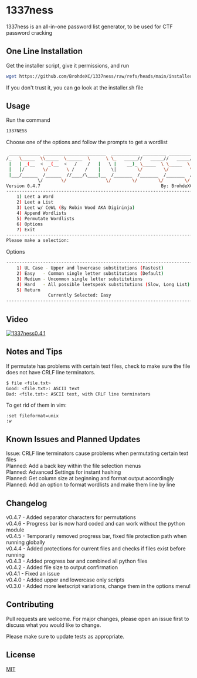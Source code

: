 # 1337ness

1337ness is an all-in-one password list generator, to be used for CTF password cracking

## One Line Installation

Get the installer script, give it permissions, and run 
```bash
wget https://github.com/BrohdeXC/1337ness/raw/refs/heads/main/installer.sh && chmod +x installer.sh && ./installer.sh
```
If you don't trust it, you can go look at the installer.sh file

## Usage

Run the command  
```bash
1337NESS
```

Choose one of the options and follow the prompts to get a wordlist
```bash
 ____________ ________________________  ___________ _________ _________
/_   \_____  \\_____  \______  \      \ \_   _____//   _____//   _____/
 |   | _(__  <  _(__  <   /    /   |   \ |    __)_ \_____  \ \_____  \ 
 |   |/       \/       \ /    /    |    \|        \/        \/        \
 |___/______  /______  //____/\____|__  /_______  /_______  /_______  /
            \/       \/               \/        \/        \/        \/ 
Version 0.4.7                                              By: BrohdeXC
-----------------------------------------------------------------------
    1) Leet a Word
    2) Leet a List
    3) Leet w/ CeWL (By Robin Wood AKA Digininja)
    4) Append Wordlists
    5) Permutate Wordlists
    6) Options
    7) Exit
-----------------------------------------------------------------------
Please make a selection:
```
Options
```bash
-----------------------------------------------------------------------
    1) UL Case - Upper and lowercase substitutions (Fastest)
    2) Easy   - Common single letter substitutions (Default)
    3) Medium - Uncommon single letter substitutions
    4) Hard   - All possible leetspeak substitutions (Slow, Long List)
    5) Return
                Currently Selected: Easy
-----------------------------------------------------------------------
```

## Video
[![1337ness0.4.1](https://img.youtube.com/vi/QfFK4R9JtvI/0.jpg)](https://www.youtube.com/watch?v=QfFK4R9JtvI)

## Notes and Tips
If permutate has problems with certain text files, check to make sure the file does not have CRLF line terminators.  
```bash
$ file <file.txt>
Good: <file.txt>: ASCII text
Bad: <file.txt>: ASCII text, with CRLF line terminators
```
To get rid of them in vim:  
```vim
:set fileformat=unix
:w
```

## Known Issues and Planned Updates
Issue: CRLF line terminators cause problems when permutating certain text files  
Planned: Add a back key within the file selection menus  
Planned: Advanced Settings for instant hashing  
Planned: Get column size at beginning and format output accordingly  
Planned: Add an option to format wordlists and make them line by line

## Changelog

v0.4.7 - Added separator characters for permutations  
v0.4.6 - Progress bar is now hard coded and can work without the python module  
v0.4.5 - Temporarily removed progress bar, fixed file protection path when running globally  
v0.4.4 - Added protections for current files and checks if files exist before running  
v0.4.3 - Added progress bar and combined all python files  
v0.4.2 - Added file size to output confirmation  
v0.4.1 - Fixed an issue  
v0.4.0 - Added upper and lowercase only scripts  
v0.3.0 - Added more leetscript variations, change them in the options menu!

## Contributing

Pull requests are welcome. For major changes, please open an issue first
to discuss what you would like to change.

Please make sure to update tests as appropriate.

## License

[MIT](https://choosealicense.com/licenses/mit/)
